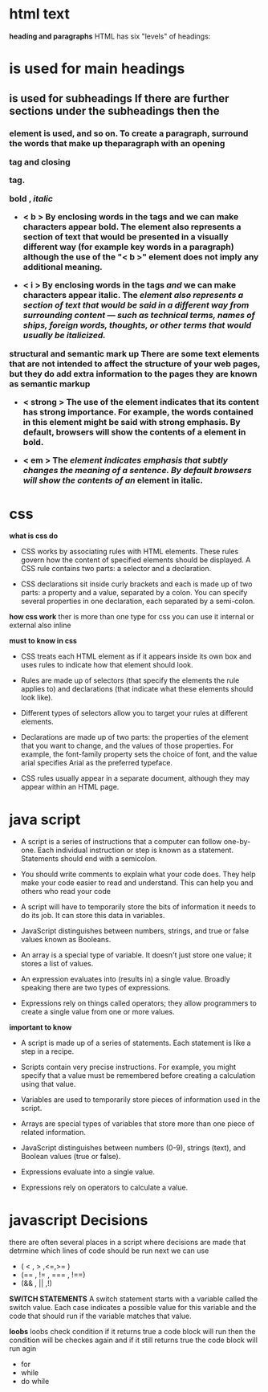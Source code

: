# html text 
**heading and paragraphs**
HTML has six "levels" of headings:
<h1> is used for main headings
<h2> is used for subheadings If there are further sections under the subheadings then the
<h3> element is used, and so on.
To create a paragraph, surround the words that make up theparagraph with an opening <p> tag and closing </p> tag.

**bold** , ***italic***
- < b >
By enclosing words in the tags <b> and </b> we can make characters appear bold.
The <b> element </b> also represents a section of text that would be presented in a visually different way (for example key words in a paragraph) although the use of the  "< b >" element does not imply
any additional meaning.

- < i >
By enclosing words in the tags <i> and </i> we can make characters appear italic. The <i> element also represents a section of text that would be said in a different way from surrounding content — such as technical terms, names of ships, foreign words, thoughts, or other terms that would usually be italicized.</i>

**structural and semantic mark up**
There are some text elements that are not intended to affect the structure of your web pages, but they do add extra information to the pages they are known as semantic markup

- < strong >
The use of the <strong> element indicates that its content has strong importance. For example, the words contained in this element might be said with strong emphasis. By default, browsers will show the contents of a </strong> element in bold.

- < em >
The <em> element indicates emphasis that subtly changes the meaning of a sentence. By default browsers will show the contents of an </em> element in italic.



# css
**what is css do**
- CSS works by associating rules with HTML elements. These rules govern how the content of specified elements should be displayed. A CSS rule contains two parts: a selector and a declaration.

- CSS declarations sit inside curly brackets and each is made up of two parts: a property and a value, separated by a colon. You can specify several properties in one declaration, each separated by a semi-colon.

**how css work**
ther is more than one type for css you can use it internal or external  also inline 

**must to know in css**
-  CSS treats each HTML element as if it appears inside its own box and uses rules to indicate how that element should look.

- Rules are made up of selectors (that specify the elements the rule applies to) and declarations (that indicate what these elements should look like).

- Different types of selectors allow you to target your rules at different elements.

-  Declarations are made up of two parts: the properties of the element that you want to change, and the values of those properties. For example, the font-family property sets the choice of font, and the value arial specifies Arial as the preferred typeface.

- CSS rules usually appear in a separate document,
although they may appear within an HTML page.

# java script
- A script is a series of instructions that a computer can follow one-by-one. Each individual instruction or step is known as a statement. Statements should end with a semicolon.

- You should write comments to explain what your code does. They help make your code easier to read and understand. This can help you and others who read your code

- A script will have to temporarily store the bits of information it needs to do its job. It can store this data in variables. 

- JavaScript distinguishes between numbers, strings, and true or false values known as Booleans. 

- An array is a special type of variable. It doesn't just store one value; it stores a list of values. 

- An expression evaluates into (results in) a single value. Broadly speaking there are two types of expressions. 

- Expressions rely on things called operators; they allow programmers to create a single value from one or more values. 

**important to know**
- A script is made up of a series of statements. Each statement is like a step in a recipe. 

- Scripts contain very precise instructions. For example, you might specify that a value must be remembered before creating a calculation using that value.

- Variables are used to temporarily store pieces of information used in the script.

- Arrays are special types of variables that store more than one piece of related information.

- JavaScript distinguishes between numbers (0-9), strings (text), and Boolean values (true or false).

- Expressions evaluate into a single value.

- Expressions rely on operators to calculate a value. 

# javascript Decisions 
there are often several places in a script where decisions are made that detrmine which lines of code should be run next 
we can use 
- ( < , > ,<=,>= )
- (== , != , === , !==)
- (&& , || ,!)

**SWITCH STATEMENTS**
A switch statement starts with a variable called the switch value. Each case indicates a possible value for this variable and the code that should run if the variable matches that value.

**loobs**
loobs check condition if it returns true a code block will run then the condition will be checkes again and if it still returns true the code block will run agin 
- for
- while 
- do while














